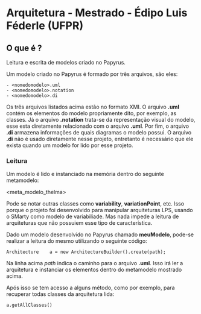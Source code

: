# Arquitetura - Mestrado - Édipo Luis Féderle (UFPR)

## O que é ?

Leitura e escrita de modelos criado no Papyrus.

Um modelo criado no Papyrus é formado por três arquivos, são eles:

	- <nomedomodelo>.uml
	- <nomedomodelo>.notation
	- <nomedomodelo>.di

Os três arquivos listados acima estão no formato XMI. O arquivo **.uml** contém os elementos do modelo propriamente dito, por exemplo, as classes. Já o arquivo **.notation** trata-se da representação visual do modelo, esse esta diretamente relacionado com o arquivo **.uml**. Por fim, o arquivo **.di** armazena informações de quais diagramas o modelo possui. O arquivo **.di** não é usado diretamente nesse projeto, entretanto é necessário que ele exista quando um modelo for lido por esse projeto.

### Leitura

Um modelo é lido e instanciado na memória dentro do seguinte metamodelo:

<meta_modelo_thelma>

Pode se notar outras classes como **variability**, **variationPoint**, etc. Isso porque o projeto foi desenvolvido para manipular arquiteturas LPS, usando o SMarty como modelo de variabiliade. Mas nada impede a leitura de arquiteturas que não possuiem esse tipo de característica. 

Dado um modelo desenvolvido no Papyrus chamado **meuModelo**, pode-se realizar a leitura do mesmo utilizando o seguinte código:

	Architecture	a = new ArchitectureBuilder().create(path);

Na linha acima *path* indica o caminho para o arquivo **.uml**. Isso irá ler a arquitetura e instanciar os elementos dentro do metamodelo mostrado acima.

Após isso se tem acesso a alguns método, como por exemplo, para recuperar todas classes da arquitetura lida:

	a.getAllClasses()









